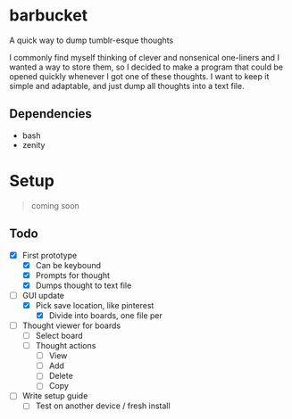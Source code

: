 # barbucket
A quick way to dump tumblr-esque thoughts

I commonly find myself thinking of clever and nonsenical one-liners and I wanted a way to store them, so I decided to make a program that could be opened quickly whenever I got one of these thoughts. I want to keep it simple and adaptable, and just dump all thoughts into a text file.

## Dependencies
- bash
- zenity

# Setup
> coming soon

## Todo
- [x] First prototype
    - [x] Can be keybound
    - [x] Prompts for thought
    - [x] Dumps thought to text file
- [ ] GUI update
    - [x] Pick save location, like pinterest
        - [x] Divide into boards, one file per
- [ ] Thought viewer for boards
    - [ ] Select board
    - [ ] Thought actions
        - [ ] View
        - [ ] Add
        - [ ] Delete
        - [ ] Copy
- [ ] Write setup guide
    - [ ] Test on another device / fresh install